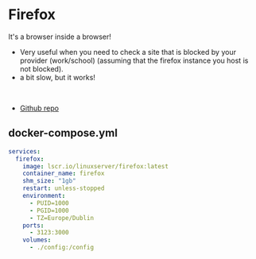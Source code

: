 # Firefox
It's a browser inside a browser!

- Very useful when you need to check a site that is blocked by your provider (work/school) (assuming that the firefox instance you host is not blocked).
- a bit slow, but it works!

<br>

- [Github repo](https://github.com/linuxserver/docker-firefox)


## docker-compose.yml
```yml
services:
  firefox:
    image: lscr.io/linuxserver/firefox:latest
    container_name: firefox
    shm_size: "1gb"
    restart: unless-stopped
    environment:
      - PUID=1000
      - PGID=1000
      - TZ=Europe/Dublin
    ports:
      - 3123:3000
    volumes:
      - ./config:/config
```
